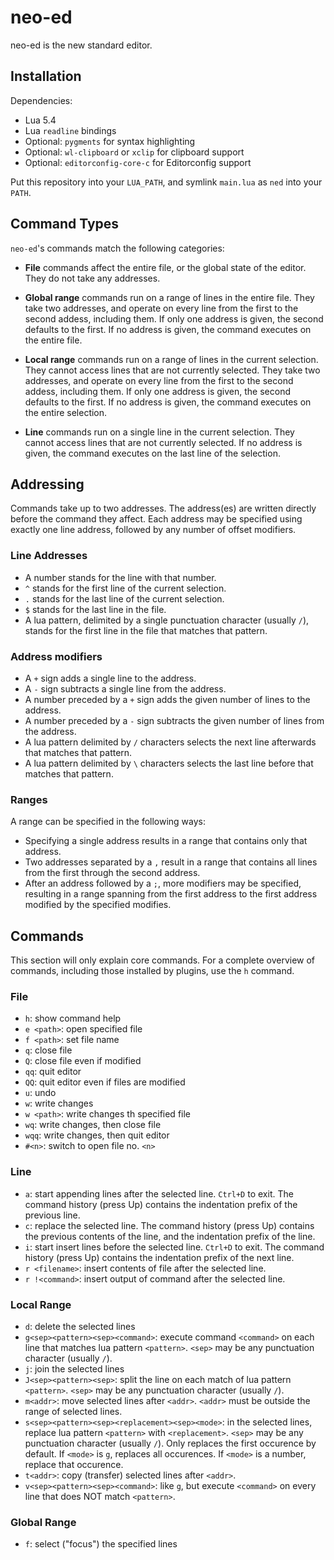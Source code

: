 # neo-ed

neo-ed is the new standard editor.

## Installation

Dependencies:

- Lua 5.4
- Lua `readline` bindings
- Optional: `pygments` for syntax highlighting
- Optional: `wl-clipboard` or `xclip` for clipboard support
- Optional: `editorconfig-core-c` for Editorconfig support

Put this repository into your `LUA_PATH`, and symlink `main.lua` as `ned` into your `PATH`.

## Command Types

`neo-ed`'s commands match the following categories:

- **File** commands affect the entire file, or the global state of the editor.
  They do not take any addresses.

- **Global range** commands run on a range of lines in the entire file.
  They take two addresses, and operate on every line from the first to the second addess, including them.
  If only one address is given, the second defaults to the first.
  If no address is given, the command executes on the entire file.

- **Local range** commands run on a range of lines in the current selection.
  They cannot access lines that are not currently selected.
  They take two addresses, and operate on every line from the first to the second addess, including them.
  If only one address is given, the second defaults to the first.
  If no address is given, the command executes on the entire selection.

- **Line** commands run on a single line in the current selection.
  They cannot access lines that are not currently selected.
  If no address is given, the command executes on the last line of the selection.

## Addressing

Commands take up to two addresses.
The address(es) are written directly before the command they affect.
Each address may be specified using exactly one line address, followed by any number of offset modifiers.

### Line Addresses

- A number stands for the line with that number.
- `^` stands for the first line of the current selection.
- `.` stands for the last line of the current selection.
- `$` stands for the last line in the file.
- A lua pattern, delimited by a single punctuation character (usually `/`), stands for the first line in the file that matches that pattern.

### Address modifiers

- A `+` sign adds a single line to the address.
- A `-` sign subtracts a single line from the address.
- A number preceded by a `+` sign adds the given number of lines to the address.
- A number preceded by a `-` sign subtracts the given number of lines from the address.
- A lua pattern delimited by `/` characters selects the next line afterwards that matches that pattern.
- A lua pattern delimited by `\` characters selects the last line before that matches that pattern.

### Ranges

A range can be specified in the following ways:

- Specifying a single address results in a range that contains only that address.
- Two addresses separated by a `,` result in a range that contains all lines from the first through the second address.
- After an address followed by a `;`, more modifiers may be specified, resulting in a range spanning from the first address to the first address modified by the specified modifies.

## Commands

This section will only explain core commands.
For a complete overview of commands, including those installed by plugins, use the `h` command.

### File

- `h`: show command help
- `e <path>`: open specified file
- `f <path>`: set file name
- `q`: close file
- `Q`: close file even if modified
- `qq`: quit editor
- `QQ`: quit editor even if files are modified
- `u`: undo
- `w`: write changes
- `w <path>`: write changes th specified file
- `wq`: write changes, then close file
- `wqq`: write changes, then quit editor
- `#<n>`: switch to open file no. `<n>`

### Line

- `a`: start appending lines after the selected line.
  `Ctrl+D` to exit.
  The command history (press Up) contains the indentation prefix of the previous line.
- `c`: replace the selected line.
  The command history (press Up) contains the previous contents of the line, and the indentation prefix of the line.
- `i`: start insert lines before the selected line.
  `Ctrl+D` to exit.
  The command history (press Up) contains the indentation prefix of the next line.
- `r <filename>`: insert contents of file after the selected line.
- `r !<command>`: insert output of command after the selected line.

### Local Range

- `d`: delete the selected lines
- `g<sep><pattern><sep><command>`: execute command `<command>` on each line that matches lua pattern `<pattern>`.
  `<sep>` may be any punctuation character (usually `/`).
- `j`: join the selected lines
- `J<sep><pattern><sep>`: split the line on each match of lua pattern `<pattern>`.
  `<sep>` may be any punctuation character (usually `/`).
- `m<addr>`: move selected lines after `<addr>`.
  `<addr>` must be outside the range of selected lines.
- `s<sep><pattern><sep><replacement><sep><mode>`: in the selected lines, replace lua pattern `<pattern>` with `<replacement>`.
  `<sep>` may be any punctuation character (usually `/`).
  Only replaces the first occurence by default.
  If `<mode>` is `g`, replaces all occurences.
  If `<mode>` is a number, replace that occurence.
- `t<addr>`: copy (transfer) selected lines after `<addr>`.
- `v<sep><pattern><sep><command>`: like `g`, but execute `<command>` on every line that does NOT match `<pattern>`.

### Global Range

- `f`: select ("focus") the specified lines
